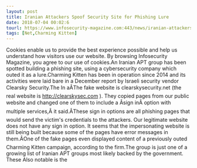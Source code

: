 ```yaml
---
layout: post
title: Iranian Attackers Spoof Security Site for Phishing Lure
date: 2018-07-04 00:02:6
tourl: https://www.infosecurity-magazine.com:443/news/iranian-attackers-spoof-phishing/
tags: [Net,Charming Kitten]
---
```

Cookies enable us to provide the best experience possible and help us understand how visitors use our website. By browsing Infosecurity Magazine, you agree to our use of cookies.An Iranian APT group has been spotted building a phishing site, using a cybersecurity company which outed it as a lure.Charming Kitten has been in operation since 2014 and its activities were laid bare in a December report by Israeli security vendor Clearsky Security.The In aÂThe fake website is clearskysecurity.net (the real website is http://clearskysec.com ). They copied pages from our public website and changed one of them to include a Âsign inÂ option with multiple services,Â it said.ÂThese sign in options are all phishing pages that would send the victim's credentials to the attackers. Our legitimate website does not have any sign in option. It seems that the impersonating website is still being built because some of the pages have error messages in them.ÂOne of the fake pages even displayed content of a previously outed Charming Kitten campaign, according to the firm.The group is just one of a growing list of Iranian APT groups most likely backed by the government. These Also notable is the 